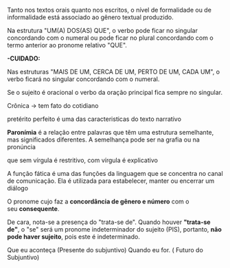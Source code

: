 Tanto nos textos orais quanto nos escritos, o nível de formalidade ou de informalidade está associado ao gênero textual produzido.

Na estrutura "UM(A) DOS(AS) QUE", o verbo pode ficar no singular concordando com o numeral ou pode ficar no plural concordando com o termo anterior ao pronome relativo "QUE".

**-CUIDADO:**

Nas estruturas "MAIS DE UM, CERCA DE UM, PERTO DE UM, CADA UM", o verbo ficará no singular concordando com o numeral.


Se o sujeito é oracional o verbo da oração principal fica sempre no singular.

Crônica ->  tem fato do cotidiano

pretérito perfeito é uma das caracteristicas do texto narrativo

**Paronímia** é a relação entre palavras que têm uma estrutura semelhante, mas significados diferentes. A semelhança pode ser na grafia ou na pronúncia

que sem vírgula é restritivo, com vírgula é explicativo

A função fática é uma das funções da linguagem que se concentra no canal de comunicação. Ela é utilizada para estabelecer, manter ou encerrar um diálogo

O pronome cujo faz a **concordância de gênero e número** com o seu **consequente**.

De cara, nota-se a presença do "trata-se de". Quando houver **"trata-se de"**, o "se" será um pronome indeterminador do sujeito (PIS), portanto, **não pode haver sujeito**, pois este é indeterminado.

Que eu aconteça (Presente do subjuntivo)
Quando eu for. ( Futuro do Subjuntivo)

